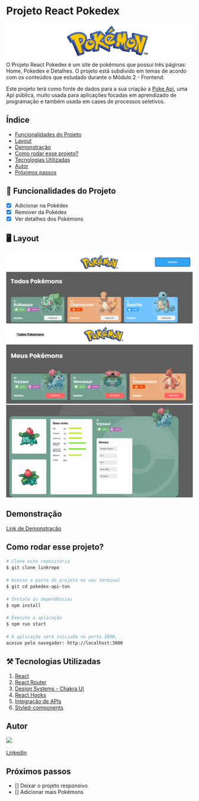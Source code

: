 # **Projeto React Pokedex**
![Pokedex](./pokedex-api-ton/src/assets/Readme/pokemon.png)
O Projeto React Pokedex é um site de pokémons que possui três páginas: Home, Pokedex e Detalhes. O projeto está subdivido em temas de acordo com os conteúdos que estudado durante o Módulo 2 - Frontend.

Este projeto terá como fonte de dados para a sua criação a [Poke Api](https://pokeapi.co/ "Poke Api"), uma Api pública, muito usada para aplicações focadas em aprendizado de programação e também usada em cases de processos seletivos.

## Índice
- <a href="#-funcionalidades">Funcionalidades do Projeto</a>
- <a href="#-layout">Layout</a>
- <a href="#-demonstracao">Demonstração</a>
- <a href="#-rodar">Como rodar esse projeto?</a>
- <a href="#-tecnologias-utilizadas">Tecnologias Utilizadas</a>
- <a href="#-autor">Autor</a>
- <a href="#-proximos-passos">Próximos passos</a>

## 📱 Funcionalidades do Projeto
- [x] Adicionar na Pokédex
- [x] Remover da Pokédex
- [x] Ver detalhes dos Pokémons

## 🖥️ Layout
![pokeList](./pokedex-api-ton/src/assets/Readme/pokeList.png)
![pokedex](./pokedex-api-ton/src/assets/Readme/pokedex.png)
![detalhes](./pokedex-api-ton/src/assets/Readme/detalhes.png)

## Demonstração
[Link de Demonstração](https://projeto-react-apis-pi.vercel.app/)


## Como rodar esse projeto?

```bash
# Clone este repositório
$ git clone linkrepo

# Acesse a pasta do projeto no seu terminal
$ git cd pokedex-api-ton

# Instale as dependências 
$ npm install

# Execute a aplicação
$ npm run start

# A aplicação será iniciada na porta 3000,
acesse pelo navegador: http://localhost:3000
```

## ⚒️ Tecnologias Utilizadas
1. [React](https://pt-br.reactjs.org/)
2. [React Router](https://reactrouter.com/en/main)
3. [Design Systems - Chakra UI](https://chakra-ui.com/)
4. [React Hooks](https://reactjs.org/docs/hooks-intro.html)
5. [Integração de APIs](https://maplink.global/blog/o-que-e-api/)
6. [Styled-components](https://styled-components.com/)


## Autor

<img style="width:200px" src="https://github.com/Tonzera10.png"/>

[Linkedin](https://www.linkedin.com/in/ton-mello/)

## Próximos passos
- [] Deixar o projeto responsivo
- [] Adicionar mais Pokémons


